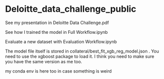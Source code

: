 # Deloitte_data_challenge_public

See my presentation in Deloitte Data Challenge.pdf

See how I trained the model in Full Workflow.ipynb

Evaluate a new dataset with Evaluation Workflow.ipynb

The model file itself is stored in collateral/best_fit_xgb_reg_model.json . You need to use the xgboost package to load it. I think you need to make sure you have the same version as me too.

my conda env is here too in case something is weird